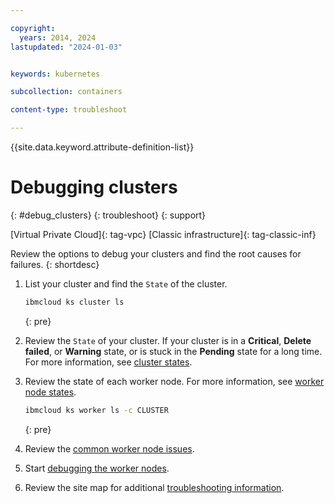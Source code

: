 ```yaml
---

copyright: 
  years: 2014, 2024
lastupdated: "2024-01-03"


keywords: kubernetes

subcollection: containers

content-type: troubleshoot

---
```


{{site.data.keyword.attribute-definition-list}}





# Debugging clusters
{: #debug_clusters}
{: troubleshoot}
{: support}

[Virtual Private Cloud]{: tag-vpc} [Classic infrastructure]{: tag-classic-inf}

Review the options to debug your clusters and find the root causes for failures.
{: shortdesc}

1. List your cluster and find the `State` of the cluster.

    ```sh
    ibmcloud ks cluster ls
    ```
    {: pre}

1. Review the `State` of your cluster. If your cluster is in a **Critical**, **Delete failed**, or **Warning** state, or is stuck in the **Pending** state for a long time. For more information, see [cluster states](/docs/containers?topic=containers-cluster-states-reference). 

1. Review the state of each worker node. For more information, see [worker node states](/docs/containers?topic=containers-worker-node-state-reference).
    ```sh
    ibmcloud ks worker ls -c CLUSTER
    ```
    {: pre}

1. Review the [common worker node issues](/docs/containers?topic=containers-common_worker_nodes_issues). 

1. Start [debugging the worker nodes](/docs/containers?topic=containers-debug_worker_nodes).

1. Review the site map for additional [troubleshooting information](/docs/containers?topic=containers-cs_sitemap#sitemap_troubleshooting).






